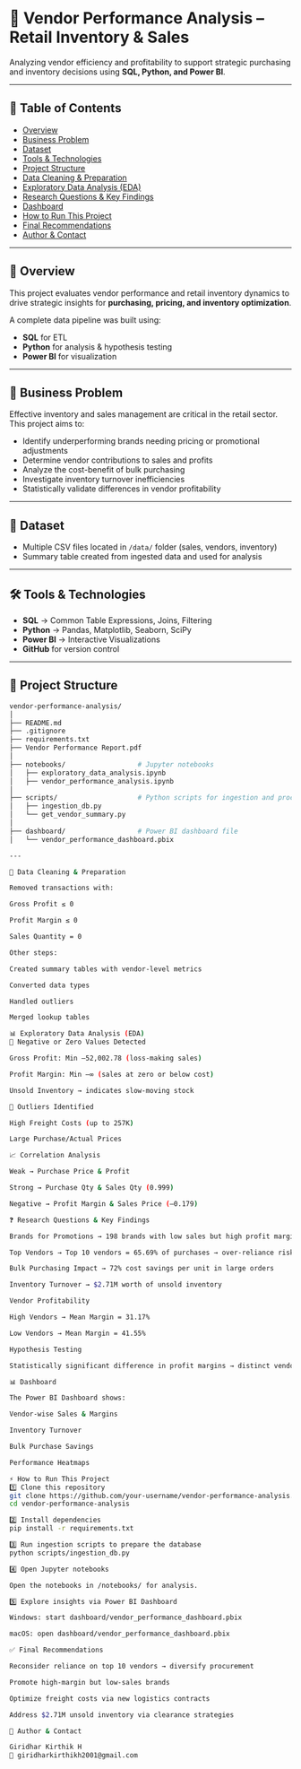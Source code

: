 # 🧾 Vendor Performance Analysis – Retail Inventory & Sales

Analyzing vendor efficiency and profitability to support strategic purchasing and inventory decisions using **SQL, Python, and Power BI**.

---

## 📌 Table of Contents
- [Overview](#-overview)
- [Business Problem](#-business-problem)
- [Dataset](#-dataset)
- [Tools & Technologies](#-tools--technologies)
- [Project Structure](#-project-structure)
- [Data Cleaning & Preparation](#-data-cleaning--preparation)
- [Exploratory Data Analysis (EDA)](#-exploratory-data-analysis-eda)
- [Research Questions & Key Findings](#-research-questions--key-findings)
- [Dashboard](#-dashboard)
- [How to Run This Project](#-how-to-run-this-project)
- [Final Recommendations](#-final-recommendations)
- [Author & Contact](#-author--contact)

---

## 📖 Overview
This project evaluates vendor performance and retail inventory dynamics to drive strategic insights for **purchasing, pricing, and inventory optimization**.  

A complete data pipeline was built using:
- **SQL** for ETL  
- **Python** for analysis & hypothesis testing  
- **Power BI** for visualization  

---

## 🎯 Business Problem
Effective inventory and sales management are critical in the retail sector.  
This project aims to:

- Identify underperforming brands needing pricing or promotional adjustments  
- Determine vendor contributions to sales and profits  
- Analyze the cost-benefit of bulk purchasing  
- Investigate inventory turnover inefficiencies  
- Statistically validate differences in vendor profitability  

---

## 📂 Dataset
- Multiple CSV files located in `/data/` folder (sales, vendors, inventory)  
- Summary table created from ingested data and used for analysis  

---

## 🛠️ Tools & Technologies
- **SQL** → Common Table Expressions, Joins, Filtering  
- **Python** → Pandas, Matplotlib, Seaborn, SciPy  
- **Power BI** → Interactive Visualizations  
- **GitHub** for version control  

---

## 📁 Project Structure
```bash
vendor-performance-analysis/
│
├── README.md
├── .gitignore
├── requirements.txt
├── Vendor Performance Report.pdf
│
├── notebooks/                  # Jupyter notebooks
│   ├── exploratory_data_analysis.ipynb
│   ├── vendor_performance_analysis.ipynb
│
├── scripts/                    # Python scripts for ingestion and processing
│   ├── ingestion_db.py
│   └── get_vendor_summary.py
│
├── dashboard/                  # Power BI dashboard file
│   └── vendor_performance_dashboard.pbix

---

🧹 Data Cleaning & Preparation

Removed transactions with:

Gross Profit ≤ 0

Profit Margin ≤ 0

Sales Quantity = 0

Other steps:

Created summary tables with vendor-level metrics

Converted data types

Handled outliers

Merged lookup tables

📊 Exploratory Data Analysis (EDA)
🔎 Negative or Zero Values Detected

Gross Profit: Min –52,002.78 (loss-making sales)

Profit Margin: Min –∞ (sales at zero or below cost)

Unsold Inventory → indicates slow-moving stock

🚩 Outliers Identified

High Freight Costs (up to 257K)

Large Purchase/Actual Prices

📈 Correlation Analysis

Weak → Purchase Price & Profit

Strong → Purchase Qty & Sales Qty (0.999)

Negative → Profit Margin & Sales Price (–0.179)

❓ Research Questions & Key Findings

Brands for Promotions → 198 brands with low sales but high profit margins

Top Vendors → Top 10 vendors = 65.69% of purchases → over-reliance risk

Bulk Purchasing Impact → 72% cost savings per unit in large orders

Inventory Turnover → $2.71M worth of unsold inventory

Vendor Profitability

High Vendors → Mean Margin = 31.17%

Low Vendors → Mean Margin = 41.55%

Hypothesis Testing

Statistically significant difference in profit margins → distinct vendor strategies

📊 Dashboard

The Power BI Dashboard shows:

Vendor-wise Sales & Margins

Inventory Turnover

Bulk Purchase Savings

Performance Heatmaps

⚡ How to Run This Project
1️⃣ Clone this repository
git clone https://github.com/your-username/vendor-performance-analysis.git
cd vendor-performance-analysis

2️⃣ Install dependencies
pip install -r requirements.txt

3️⃣ Run ingestion scripts to prepare the database
python scripts/ingestion_db.py

4️⃣ Open Jupyter notebooks

Open the notebooks in /notebooks/ for analysis.

5️⃣ Explore insights via Power BI Dashboard

Windows: start dashboard/vendor_performance_dashboard.pbix

macOS: open dashboard/vendor_performance_dashboard.pbix

✅ Final Recommendations

Reconsider reliance on top 10 vendors → diversify procurement

Promote high-margin but low-sales brands

Optimize freight costs via new logistics contracts

Address $2.71M unsold inventory via clearance strategies

👤 Author & Contact

Giridhar Kirthik H
📧 giridharkirthikh2001@gmail.com
